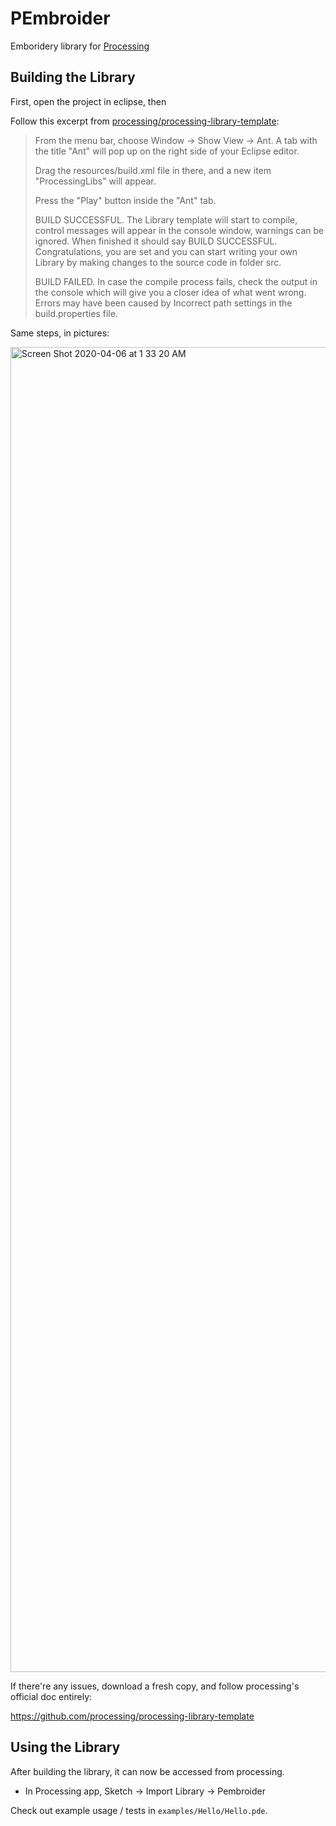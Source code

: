 # PEmbroider

Emboridery library for [Processing](http://processing.org)


## Building the Library

First, open the project in eclipse, then

Follow this excerpt from [processing/processing-library-template](https://github.com/processing/processing-library-template):
 
> From the menu bar, choose Window → Show View → Ant. A tab with the title "Ant" will pop up on the right side of your Eclipse editor.
> 
> Drag the resources/build.xml file in there, and a new item "ProcessingLibs" will appear.
> 
> Press the "Play" button inside the "Ant" tab.
> 
> BUILD SUCCESSFUL. The Library template will start to compile, control messages will appear in the console window, warnings can be ignored. When finished it should say BUILD SUCCESSFUL. Congratulations, you are set and you can start writing your own Library by making changes to the source code in folder src.
> 
> BUILD FAILED. In case the compile process fails, check the output in the console which will give you a closer idea of what went wrong. Errors may have been caused by Incorrect path settings in the build.properties file.

Same steps, in pictures:

<img width="2120" alt="Screen Shot 2020-04-06 at 1 33 20 AM" src="https://user-images.githubusercontent.com/7929704/78526116-0415c200-77a7-11ea-8918-fa34c4baf946.png">


If there're any issues, download a fresh copy, and follow processing's official doc entirely:

https://github.com/processing/processing-library-template

## Using the Library

After building the library, it can now be accessed from processing.

- In Processing app, Sketch -> Import Library -> Pembroider

Check out example usage / tests in `examples/Hello/Hello.pde`.

